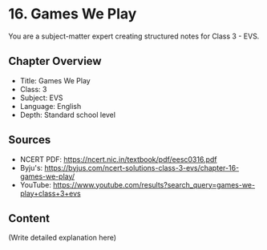 # 16. Games We Play

You are a subject-matter expert creating structured notes for Class 3 - EVS.

## Chapter Overview
- Title: Games We Play
- Class: 3
- Subject: EVS
- Language: English
- Depth: Standard school level

## Sources
- NCERT PDF: https://ncert.nic.in/textbook/pdf/eesc0316.pdf
- Byju's: https://byjus.com/ncert-solutions-class-3-evs/chapter-16-games-we-play/
- YouTube: https://www.youtube.com/results?search_query=games-we-play+class+3+evs

## Content
(Write detailed explanation here)
